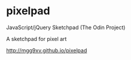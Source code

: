 # pixelpad
JavaScript/jQuery Sketchpad (The Odin Project)

A sketchpad for pixel art

http://mgg9xv.github.io/pixelpad

